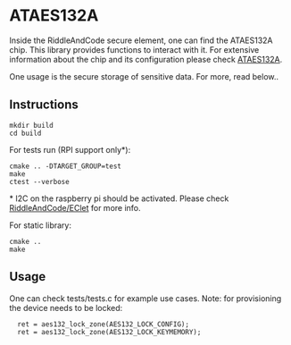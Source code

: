 
# ATAES132A
Inside the RiddleAndCode secure element, one can find the ATAES132A chip. This library provides functions to interact with it. For extensive information about the chip and its configuration please check [ATAES132A](http://ww1.microchip.com/downloads/en/DeviceDoc/ATAES132A-Data-Sheet-40002023A.pdf).

One usage is the secure storage of sensitive data. For more, read below..

Instructions
---

```
mkdir build 
cd build
```

For tests run (RPI support only*):
```
cmake .. -DTARGET_GROUP=test
make
ctest --verbose
```
\* I2C on the raspberry pi should be activated. Please check [RiddleAndCode/EClet](https://github.com/RiddleAndCode/EClet) for more info.

For static library:
```
cmake .. 
make
```


Usage
---
One can check tests/tests.c for example use cases. Note: for provisioning the device needs to be locked:

```
  ret = aes132_lock_zone(AES132_LOCK_CONFIG);
  ret = aes132_lock_zone(AES132_LOCK_KEYMEMORY);
```
